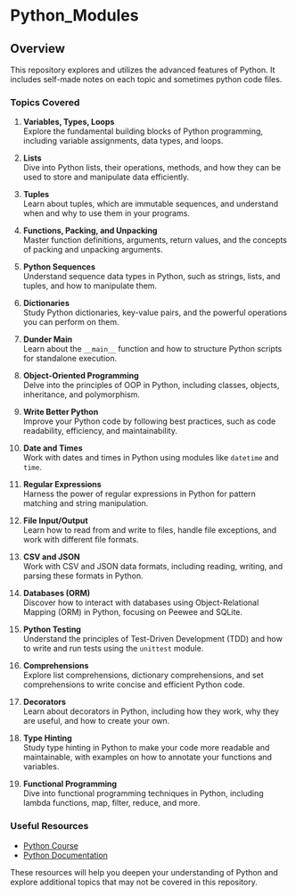 # Python_Modules

## Overview

This repository explores and utilizes the advanced features of Python. It includes self-made notes on each topic and sometimes python code files.

### Topics Covered

1. **Variables, Types, Loops**  
   Explore the fundamental building blocks of Python programming, including variable assignments, data types, and loops.

2. **Lists**  
   Dive into Python lists, their operations, methods, and how they can be used to store and manipulate data efficiently.

3. **Tuples**  
   Learn about tuples, which are immutable sequences, and understand when and why to use them in your programs.

4. **Functions, Packing, and Unpacking**  
   Master function definitions, arguments, return values, and the concepts of packing and unpacking arguments.

5. **Python Sequences**  
   Understand sequence data types in Python, such as strings, lists, and tuples, and how to manipulate them.

6. **Dictionaries**  
   Study Python dictionaries, key-value pairs, and the powerful operations you can perform on them.

7. **Dunder Main**  
   Learn about the `__main__` function and how to structure Python scripts for standalone execution.

8. **Object-Oriented Programming**  
   Delve into the principles of OOP in Python, including classes, objects, inheritance, and polymorphism.

9. **Write Better Python**  
   Improve your Python code by following best practices, such as code readability, efficiency, and maintainability.

10. **Date and Times**  
   Work with dates and times in Python using modules like `datetime` and `time`.

11. **Regular Expressions**  
   Harness the power of regular expressions in Python for pattern matching and string manipulation.

12. **File Input/Output**  
   Learn how to read from and write to files, handle file exceptions, and work with different file formats.

13. **CSV and JSON**  
   Work with CSV and JSON data formats, including reading, writing, and parsing these formats in Python.

14. **Databases (ORM)**  
   Discover how to interact with databases using Object-Relational Mapping (ORM) in Python, focusing on Peewee and SQLite.

15. **Python Testing**  
   Understand the principles of Test-Driven Development (TDD) and how to write and run tests using the `unittest` module.

16. **Comprehensions**  
   Explore list comprehensions, dictionary comprehensions, and set comprehensions to write concise and efficient Python code.

17. **Decorators**  
   Learn about decorators in Python, including how they work, why they are useful, and how to create your own.

18. **Type Hinting**  
   Study type hinting in Python to make your code more readable and maintainable, with examples on how to annotate your functions and variables.

19. **Functional Programming**  
   Dive into functional programming techniques in Python, including lambda functions, map, filter, reduce, and more.

### Useful Resources

- [Python Course](https://python-course.eu/)
- [Python Documentation](https://docs.python.org/)

These resources will help you deepen your understanding of Python and explore additional topics that may not be covered in this repository.
